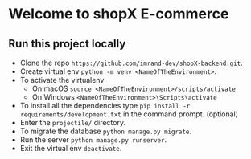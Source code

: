 # Welcome to shopX E-commerce

## Run this project locally

* Clone the repo `https://github.com/imrand-dev/shopX-backend.git`.
* Create virtual env `python -m venv <NameOfTheEnvironment>`.
* To activate the virtualenv
    * On macOS `source <NameOfTheEnvironment>/scripts/activate`
    * On Windows `<NameOfTheEnvironment>\Scripts\activate`
* To install all the dependencies type `pip install -r requirements/development.txt` in the command prompt. (optional)
* Enter the `projectile/` directory.
* To migrate the database `python manage.py migrate`.
* Run the server `python manage.py runserver`.
* Exit the virtual env `deactivate`.
